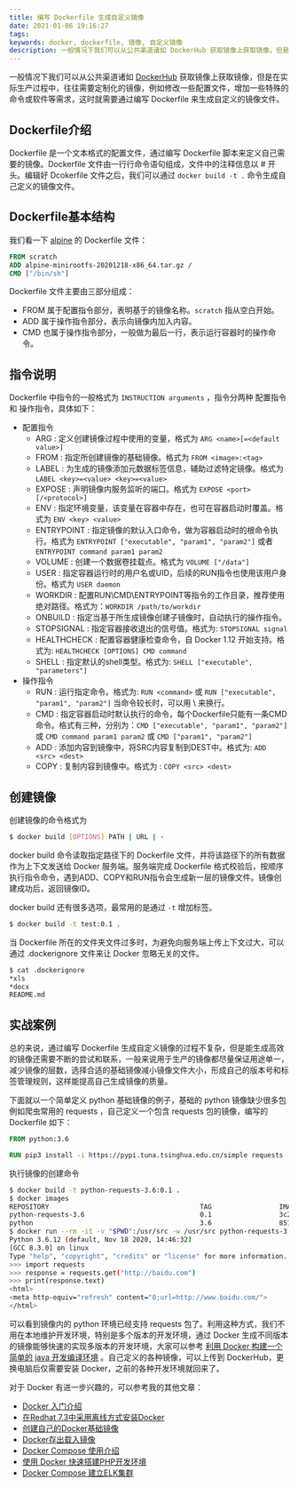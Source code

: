 ```yaml
---
title: 编写 Dockerfile 生成自定义镜像 
date: 2021-01-06 19:16:27
tags:
keywords: docker, dockerfile, 镜像, 自定义镜像
description: 一般情况下我们可以从公共渠道诸如 DockerHub 获取镜像上获取镜像，但是在实际生产过程中，往往需要定制化的镜像，例如修改一些配置文件，增加一些特殊的命令或软件等需求，这时就需要通过编写 Dockerfile 来生成自定义的镜像文件。
---
```


一般情况下我们可以从公共渠道诸如 [DockerHub](https://hub.docker.com) 获取镜像上获取镜像，但是在实际生产过程中，往往需要定制化的镜像，例如修改一些配置文件，增加一些特殊的命令或软件等需求，这时就需要通过编写 Dockerfile 来生成自定义的镜像文件。

## Dockerfile介绍

Dockerfile 是一个文本格式的配置文件，通过编写 Dockerfile 脚本来定义自己需要的镜像。Dockerfile 文件由一行行命令语句组成，文件中的注释信息以 # 开头。编辑好 Dcokerfile 文件之后，我们可以通过 `docker build -t .` 命令生成自己定义的镜像文件。

## Dockerfile基本结构

我们看一下 [alpine](https://github.com/alpinelinux/docker-alpine/blob/f3d17bcb7b1fa51cf9b011403cd58e00fbbcd000/x86_64/Dockerfile) 的 Dockerfile 文件：

```dockerfile
FROM scratch
ADD alpine-minirootfs-20201218-x86_64.tar.gz /
CMD ["/bin/sh"]
```

Dockerfile 文件主要由三部分组成：

* FROM 属于配置指令部分，表明基于的镜像名称。`scratch` 指从空白开始。
* ADD 属于操作指令部分，表示向镜像内加入内容。
* CMD 也属于操作指令部分，一般做为最后一行，表示运行容器时的操作命令。

## 指令说明

Dockerfile 中指令的一般格式为 `INSTRUCTION arguments` ，指令分两种 配置指令 和 操作指令，具体如下：

* 配置指令
  * ARG : 定义创建镜像过程中使用的变量，格式为 `ARG <name>[=<default value>]`
  * FROM : 指定所创建镜像的基础镜像。格式为 `FROM <image>:<tag>`
  * LABEL : 为生成的镜像添加元数据标签信息，辅助过滤特定镜像。格式为 `LABEL <key>=<value> <key>=<value>`
  * EXPOSE : 声明镜像内服务监听的端口。格式为 `EXPOSE <port>[/<protocol>]`
  * ENV : 指定环境变量，该变量在容器中存在，也可在容器启动时覆盖。格式为 `ENV <key> <value>`
  * ENTRYPOINT : 指定镜像的默认入口命令，做为容器启动时的根命令执行。格式为 `ENTRYPOINT ["executable", "param1", "param2"]` 或者 `ENTRYPOINT command param1 param2`
  * VOLUME : 创建一个数据卷挂载点。格式为 `VOLUME ["/data"]`
  * USER : 指定容器运行时的用户名或UID，后续的RUN指令也使用该用户身份。格式为 `USER daemon` 
  * WORKDIR : 配置RUN\CMD\ENTRYPOINT等指令的工作目录，推荐使用绝对路径。格式为：`WORKDIR /path/to/workdir`
  * ONBUILD : 指定当基于所生成镜像创建子镜像时，自动执行的操作指令。
  * STOPSIGNAL : 指定容器接收退出的信号值。格式为: `STOPSIGNAL signal`
  * HEALTHCHECK : 配置容器健康检查命令，自 Docker 1.12 开始支持。格式为: `HEALTHCHECK [OPTIONS] CMD command`
  * SHELL : 指定默认的shell类型。格式为: `SHELL ["executable", "parameters"]`
* 操作指令
  * RUN : 运行指定命令。格式为: `RUN <command>` 或 `RUN ["executable", "param1", "param2"]` 当命令较长时，可以用 \ 来换行。
  * CMD : 指定容器启动时默认执行的命令，每个Dockerfile只能有一条CMD命令。格式有三种，分别为：`CMD ["executable", "param1", "param2"]` 或 `CMD command param1 param2` 或 `CMD ["param1", "param2"]`
  * ADD : 添加内容到镜像中，将SRC内容复制到DEST中。格式为: `ADD <src> <dest>`
  * COPY : 复制内容到镜像中。格式为 : `COPY <src> <dest>`

## 创建镜像

创建镜像的命令格式为

```sh
$ docker build [OPTIONS] PATH | URL | -
```

docker build 命令读取指定路径下的 Dockerfile 文件，并将该路径下的所有数据作为上下文发送给 Docker 服务端。服务端完成 Dockerfile 格式校验后，按顺序执行指令命令，遇到ADD、COPY和RUN指令会生成新一层的镜像文件。镜像创建成功后，返回镜像ID。

docker build 还有很多选项，最常用的是通过 `-t` 增加标签。

```sh
$ docker build -t test:0.1 .
```

当 Dockerfile 所在的文件夹文件过多时，为避免向服务端上传上下文过大，可以通过 .dockerignore 文件来让 Docker 忽略无关的文件。

```sh
$ cat .dockerignore
*xls
*docx
README.md
```

## 实战案例

总的来说，通过编写 Dockerfile 生成自定义镜像的过程不复杂，但是能生成高效的镜像还需要不断的尝试和联系，一般来说用于生产的镜像都尽量保证用途单一，减少镜像的层数，选择合适的基础镜像减小镜像文件大小，形成自己的版本号和标签管理规则，这样能提高自己生成镜像的质量。

下面就以一个简单定义 python 基础镜像的例子，基础的 python 镜像缺少很多包例如爬虫常用的 requests ，自己定义一个包含 requests 包的镜像，编写的 Dockerfile 如下：

```dockerfile
FROM python:3.6

RUN pip3 install -i https://pypi.tuna.tsinghua.edu.cn/simple requests  
```

执行镜像的创建命令

```sh
$ docker build -t python-requests-3.6:0.1 .
$ docker images
REPOSITORY                                      TAG                 IMAGE ID            CREATED             SIZE
python-requests-3.6                             0.1                 3c2bb72b2066        2 minutes ago       884MB
python                                          3.6                 85146760634c        7 weeks ago         874MB
$ docker run --rm -it -v "$PWD":/usr/src -w /usr/src python-requests-3.6:0.1 python3
Python 3.6.12 (default, Nov 18 2020, 14:46:32) 
[GCC 8.3.0] on linux
Type "help", "copyright", "credits" or "license" for more information.
>>> import requests
>>> response = requests.get("http://baidu.com")
>>> print(response.text)
<html>
<meta http-equiv="refresh" content="0;url=http://www.baidu.com/">
</html>

```

可以看到镜像内的 python 环境已经支持 requests 包了。利用这种方式，我们不用在本地维护开发环境，特别是多个版本的开发环境，通过 Docker 生成不同版本的镜像能够快速的实现多版本的开发环境，大家可以参考 [利用 Docker 构建一个简单的 java 开发编译环境](http://edulinks.cn/2020/11/12/20201111-build-java-devlopment-env-with-docker/) 。自己定义的各种镜像，可以上传到 DockerHub，更换电脑后仅需要安装 Docker，之前的各种开发环境就回来了。

对于 Docker 有进一步兴趣的，可以参考我的其他文章：

* [Docker 入门介绍](http://edulinks.cn/2018/06/20/20180620-docker-overview/)
* [在Redhat 7.3中采用离线方式安装Docker](http://edulinks.cn/2018/07/11/20180711-install-docker-ce-in-redhat-73/)
* [创建自己的Docker基础镜像](http://edulinks.cn/2018/06/27/20180627-make-your-own-base-docker-image/)
* [Docker存出载入镜像](http://edulinks.cn/2018/07/16/20180716-docker-save-load-image/)
* [Docker Compose 使用介绍](http://edulinks.cn/2020/04/15/20200415-docker-compose/)
* [使用 Docker 快速搭建PHP开发环境](http://edulinks.cn/2020/04/17/20200415-qucik-lnmp-dev-environment/)
* [Docker Compose 建立ELK集群](http://edulinks.cn/2020/01/15/20200115-docker-compose-elk-cluster/)

